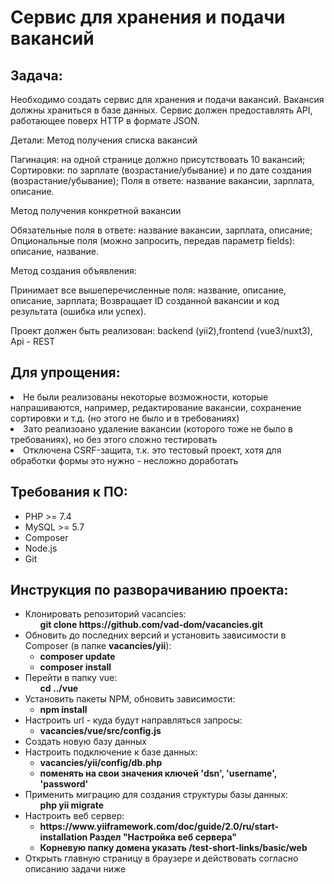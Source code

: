 <h1>Сервис для хранения и подачи вакансий</h1>

<h2>Задача:</h2>
Необходимо создать сервис для хранения и подачи вакансий. Вакансия должны храниться в базе данных. Сервис должен предоставлять API, работающее поверх HTTP в формате JSON.

Детали:
Метод получения списка вакансий

Пагинация: на одной странице должно присутствовать 10 вакансий;
Cортировки: по зарплате (возрастание/убывание) и по дате создания (возрастание/убывание);
Поля в ответе: название вакансии, зарплата, описание.

Метод получения конкретной вакансии

Обязательные поля в ответе: название вакансии, зарплата, описание;
Опциональные поля (можно запросить, передав параметр fields): описание, название.

Метод создания объявления:

Принимает все вышеперечисленные поля: название, описание, описание, зарплата;
Возвращает ID созданной вакансии и код результата (ошибка или успех).

Проект должен быть реализован: backend (yii2),frontend (vue3/nuxt3), Api - REST

<h2>Для упрощения:</h2>
  <li>Не были реализованы некоторые возможности, которые напрашиваются, например, редактирование вакансии, сохранение сортировки и т.д. (но этого не было и в требованиях)</li>
  <li>Зато реализоано удаление вакансии (которого тоже не было в требованиях), но без этого сложно тестировать</li>
  <li>Отключена CSRF-защита, т.к. это тестовый проект, хотя для обработки формы это нужно - несложно доработать</li>

<h2>Требования к ПО:</h2>
<ul>
  <li>PHP >= 7.4</li>
  <li>MySQL >= 5.7</li>
  <li>Composer</li>
  <li>Node.js</li>
  <li>Git</li>
</ul>

<h2>Инструкция по разворачиванию проекта:</h2>
<ul>
  <li>
    Клонировать репозиторий vacancies: 
    <ul>
      <b>git clone https://github.com/vad-dom/vacancies.git</b>
    </ul>
  </li>
  <li>
    Обновить до последних версий и установить зависимости в Composer (в папке <b>vacancies/yii</b>): 
    <ul>
      <li><b>composer update</b></li>
      <li><b>composer install</b></li>
    </ul>
  </li>
  <li>
    Перейти в папку vue: 
    <ul>
      <b>cd ../vue</b>
    </ul>
  </li>
  <li>
    Установить пакеты NPM, обновить зависимости: 
    <ul>
      <li><b>npm install</b></li>
    </ul>
  </li>
  <li>
    Настроить url - куда будут направляться запросы:
    <ul>
      <li><b>vacancies/vue/src/config.js</b></li>
    </ul>
  </li>
  <li>Создать новую базу данных</li>
  <li>
    Настроить подключение к базе данных:
    <ul>
      <li><b>vacancies/yii/config/db.php</b></li>
      <li><b>поменять на свои значения ключей 'dsn', 'username', 'password'</b></li>
    </ul>
  </li>
  <li>
    Применить миграцию для создания структуры базы данных:
    <ul>
      <b>php yii migrate</b>
    </ul>
  </li>
  <li>
    Настроить веб сервер: 
    <ul>
      <li><b>https://www.yiiframework.com/doc/guide/2.0/ru/start-installation Раздел "Настройка веб сервера"</b></li>
      <li><b>Корневую папку домена указать /test-short-links/basic/web</b></li>
    </ul>
  </li>
  <li>Открыть главную страницу в браузере и действовать согласно описанию задачи ниже</li>
</ul>
